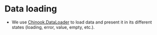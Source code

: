 # Data loading

- We use [Chinook.DataLoader](https://github.com/nventive/Chinook.DataLoader) to load data and present it in its different states (loading, error, value, empty, etc.).
